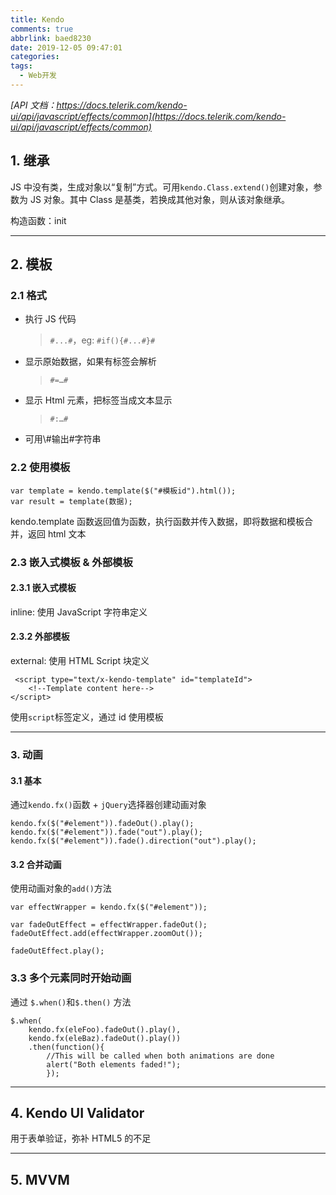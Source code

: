 ```yaml
---
title: Kendo
comments: true
abbrlink: baed8230
date: 2019-12-05 09:47:01
categories:
tags:
  - Web开发
---
```


_[API 文档：https://docs.telerik.com/kendo-ui/api/javascript/effects/common](https://docs.telerik.com/kendo-ui/api/javascript/effects/common)_

## 1. 继承

JS 中没有类，生成对象以“复制”方式。可用`kendo.Class.extend()`创建对象，参数为 JS 对象。其中 Class 是基类，若换成其他对象，则从该对象继承。

构造函数：init

---

## 2. 模板

### 2.1 格式

- 执行 JS 代码
  > `#...#`，eg: `#if(){#...#}#`
- 显示原始数据，如果有标签会解析
  > `#=…#`
- 显示 Html 元素，把标签当成文本显示

  > `#:…#`

- 可用\\#输出#字符串

### 2.2 使用模板

```
var template = kendo.template($("#模板id").html());
var result = template(数据);
```

kendo.template 函数返回值为函数，执行函数并传入数据，即将数据和模板合并，返回 html 文本

### 2.3 嵌入式模板 & 外部模板

#### 2.3.1 嵌入式模板

inline: 使用 JavaScript 字符串定义

#### 2.3.2 外部模板

external: 使用 HTML Script 块定义

```
 <script type="text/x-kendo-template" id="templateId">
    <!--Template content here-->
</script>
```

使用`script`标签定义，通过 id 使用模板

---

### 3. 动画

#### 3.1 基本

通过`kendo.fx()`函数 + `jQuery`选择器创建动画对象

```
kendo.fx($("#element")).fadeOut().play();
kendo.fx($("#element")).fade("out").play();
kendo.fx($("#element")).fade().direction("out").play();
```

#### 3.2 合并动画

使用动画对象的`add()`方法

```
var effectWrapper = kendo.fx($("#element"));

var fadeOutEffect = effectWrapper.fadeOut();
fadeOutEffect.add(effectWrapper.zoomOut());

fadeOutEffect.play();
```

### 3.3 多个元素同时开始动画

通过 `$.when()`和`$.then()` 方法

```
$.when(
    kendo.fx(eleFoo).fadeOut().play(),
    kendo.fx(eleBaz).fadeOut().play())
    .then(function(){
        //This will be called when both animations are done
        alert("Both elements faded!");
        });
```

---

## 4. Kendo UI Validator

用于表单验证，弥补 HTML5 的不足

---

## 5. MVVM

